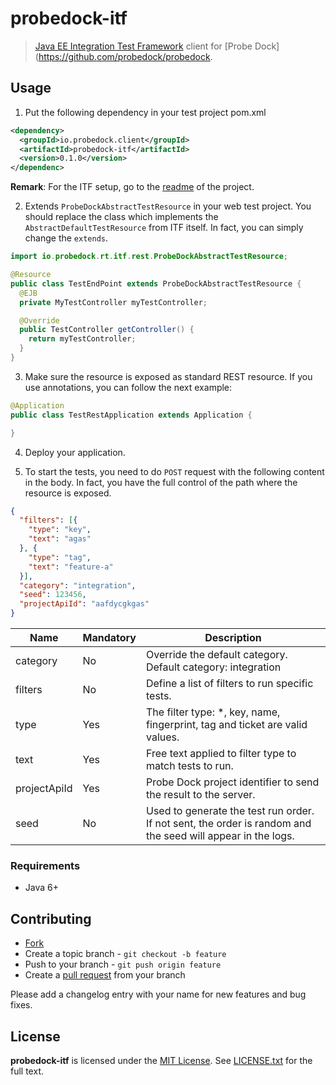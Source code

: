 # probedock-itf

> [Java EE Integration Test Framework](https://github.com/probedock/jee-itf) client for [Probe Dock](https://github.com/probedock/probedock.

## Usage

1. Put the following dependency in your test project pom.xml

```xml
<dependency>
  <groupId>io.probedock.client</groupId>
  <artifactId>probedock-itf</artifactId>
  <version>0.1.0</version>
</dependenc>
```

**Remark**: For the ITF setup, go to the [readme](https://github.com/probedock/jee-itf) of the project.

2. Extends `ProbeDockAbstractTestResource` in your web test project. You should replace the class which implements the
`AbstractDefaultTestResource` from ITF itself. In fact, you can simply change the `extends`.

```java
import io.probedock.rt.itf.rest.ProbeDockAbstractTestResource;

@Resource
public class TestEndPoint extends ProbeDockAbstractTestResource {
  @EJB
  private MyTestController myTestController;

  @Override
  public TestController getController() {
    return myTestController;
  }
}
```

3. Make sure the resource is exposed as standard REST resource. If you use annotations, you can follow the next example:

```java
@Application
public class TestRestApplication extends Application {

}
```

4. Deploy your application.

5. To start the tests, you need to do `POST` request with the following content in the body. In fact, you have the full
control of the path where the resource is exposed.

```json
{
  "filters": [{
    "type": "key",
    "text": "agas"
  }, {
    "type": "tag",
    "text": "feature-a"
  }],
  "category": "integration",
  "seed": 123456,
  "projectApiId": "aafdycgkgas"
}
```

| Name         | Mandatory | Description |
| ------------ | --------- | ----------- |
| category     | No        | Override the default category. Default category: integration |
| filters      | No        | Define a list of filters to run specific tests. |
|   type       | Yes       | The filter type: *, key, name, fingerprint, tag and ticket are valid values. |
|   text       | Yes       | Free text applied to filter type to match tests to run. |
| projectApiId | Yes       | Probe Dock project identifier to send the result to the server. |
| seed         | No        | Used to generate the test run order. If not sent, the order is random and the seed will appear in the logs. |

### Requirements

* Java 6+

## Contributing

* [Fork](https://help.github.com/articles/fork-a-repo)
* Create a topic branch - `git checkout -b feature`
* Push to your branch - `git push origin feature`
* Create a [pull request](http://help.github.com/pull-requests/) from your branch

Please add a changelog entry with your name for new features and bug fixes.

## License

**probedock-itf** is licensed under the [MIT License](http://opensource.org/licenses/MIT).
See [LICENSE.txt](LICENSE.txt) for the full text.
